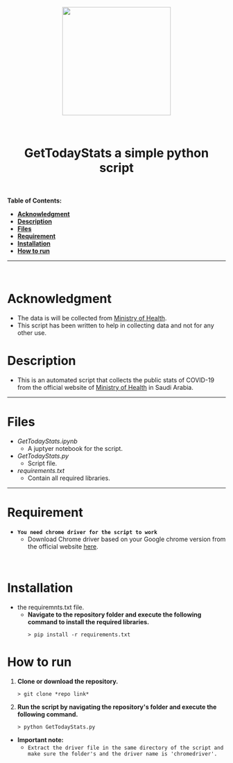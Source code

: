 <p style="text-align:center;"> 
	<img src="https://ajel.sa/english/wp-content/uploads/2020/03/Saudi-Arabias-Ministry-of-Health-Announces-Recovery-of-Three-COVID-19-Cases.png" width="250"> 
</p>

<br>

<h1 style="text-align:center"> GetTodayStats a simple python script</h1>

<br>

**Table of Contents:**

- [**Acknowledgment**](#Acknowledgment)
- [**Description**](#Description)
- [**Files**](#Files)
- [**Requirement**](#Requirement)
- [**Installation**](#Installation)
- [**How to run**](#How-to-run)

---

<br>

# **Acknowledgment**
- The data is will be collected from [Ministry of Health](https://www.moh.gov.sa/).
- This script has been written to help in collecting data and not for any other use.

# **Description**
- This is an automated script that collects the public stats of COVID-19 from the official website of [Ministry of Health](https://www.moh.gov.sa/) in Saudi Arabia.

---

# **Files**
 - _GetTodayStats.ipynb_
 	- A juptyer notebook for the script.
 - _GetTodayStats.py_
 	- Script file.
 - _requirements.txt_
 	- Contain all required libraries.

---

# **Requirement**
- **`You need chrome driver for the script to work`**
	- Download Chrome driver based on your Google chrome version from the official website [here](https://chromedriver.chromium.org/downloads).

<br>

# **Installation**

-  the requiremnts.txt file.
	- **Navigate to the repository folder and execute the following command to install the required libraries.**
		```console
		> pip install -r requirements.txt
		```
		
# **How to run**

1. **Clone or download the repository.**
	```conslole
	> git clone *repo link*
	```
2. **Run the script by navigating the repository's folder and execute the following command.**
	```console
	> python GetTodayStats.py
	```
- **Important note:**
	- `Extract the driver file in the same directory of the script and make sure the folder's and the driver name is 'chromedriver'.` 	
<br>


